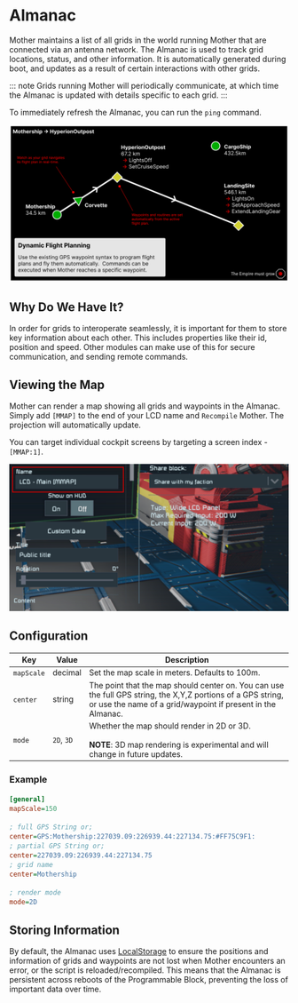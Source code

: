 # Almanac
<!-- [< Modules](../Modules.md) -->

Mother maintains a list of all grids in the world running Mother that are connected via an antenna network. The Almanac is used to track grid locations, status, and other information. It is automatically generated during boot, and updates as a result of certain interactions with other grids. 

::: note
Grids running Mother will periodically communicate, at which time the Almanac is updated with details specific to each grid.
:::

To immediately refresh the Almanac, you can run the `ping` command.

<!-- ![Almanac Map](../../Assets/almanac-map-2.png) -->
![Flight Plan Map](../../Assets/flight-plan-1.png)


## Why Do We Have It?

In order for grids to interoperate seamlessly, it is important for them to store key information about each other.  This includes properties like their id, position and speed.  Other modules can make use of this for secure communication, and sending remote commands.

## Viewing the Map

Mother can render a map showing all grids and waypoints in the Almanac. Simply add `[MMAP]` to the end of your LCD name and `Recompile` Mother. The projection will automatically update.

You can target individual cockpit screens by targeting a screen index - `[MMAP:1]`.

![Almanac LCD](../../Assets/almanac-lcd-1.png)

## Configuration

|Key| Value| Description|
|-|-|-|
|`mapScale`| decimal| Set the map scale in meters. Defaults to 100m. |
|`center`| string | The point that the map should center on.  You can use the full GPS string, the X,Y,Z portions of a GPS string, or use the name of a grid/waypoint if present in the Almanac.|
| `mode` | `2D`, `3D`| Whether the map should render in 2D or 3D.<br><br>**NOTE**: 3D map rendering is experimental and will change in future updates. | 


### Example

<!-- **LCD CustomData** -->
```ini title="LCD > Custom Data"
[general]
mapScale=150

; full GPS String or;
center=GPS:Mothership:227039.09:226939.44:227134.75:#FF75C9F1:
; partial GPS String or;
center=227039.09:226939.44:227134.75
; grid name
center=Mothership

; render mode
mode=2D
```



<!-- ## Friendly or Foe?

Mother can identify a grid as Friendly, Neutral, or Foe.  This setting is determined based upon how Mother communicates with the grid.  If your grid is using encrypted communication, then only grids with the same encryption key will be considered Friendly.  If your grid is using unencrypted communication, then all grids will be considered Neutral unless they belong to your faction. -->

## Storing Information

By default, the Almanac uses [LocalStorage](LocalStorage.md) to ensure the positions and information of grids and waypoints are not lost when Mother encounters an error, or the script is reloaded/recompiled.  This means that the Almanac is persistent across reboots of the Programmable Block, preventing the loss of important data over time.
